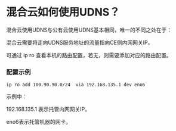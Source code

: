# 混合云如何使用UDNS？

混合云使用UDNS与公有云使用UDNS基本相同，唯一的不同之处在于：

混合云需要将走向UDNS服务地址的流量指向CE侧内网网关IP。

可通过 ip ro  查看本机的路由配置，若无，则需要添加对应的路由配置。

### 配置示例

```
ip ro add 100.90.90.0/24  via 192.168.135.1 dev eno6
```

示例中：

192.168.135.1 表示托管内网网关IP。

eno6表示托管机器的网卡。

